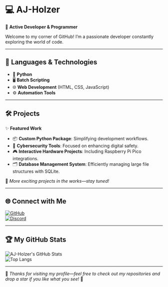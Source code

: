 # 💻 **AJ-Holzer**  
🚀 **Active Developer & Programmer**  

Welcome to my corner of GitHub! I’m a passionate developer constantly exploring the world of code.  

---

## 🌟 Languages & Technologies  
- 🐍 **Python**  
- 🖥️ **Batch Scripting**  
- 🌐 **Web Development** (HTML, CSS, JavaScript)  
- ⚙️ **Automation Tools**  

---

## 🛠️ Projects  
✨ **Featured Work**  
- 📦 **Custom Python Package**: Simplifying development workflows.  
- 🔐 **Cybersecurity Tools**: Focused on enhancing digital safety.  
- 🎮 **Interactive Hardware Projects**: Including Raspberry Pi Pico integrations.  
- 🗂️ **Database Management System**: Efficiently managing large file structures with SQLite.  

📌 *More exciting projects in the works—stay tuned!*  

---

## 🌐 Connect with Me  
[![GitHub](https://img.shields.io/badge/GitHub-Follow-lightgrey?style=flat&logo=github)](https://github.com/AJ-Holzer)  
[![Discord](https://img.shields.io/badge/Discord-Join%20Server-5865F2?style=flat&logo=discord&logoColor=white)](https://discord.gg/qXREfeTnNm)  

---

## 🏆 My GitHub Stats  
![AJ-Holzer's GitHub Stats](https://github-readme-stats.vercel.app/api?username=AJ-Holzer&show_icons=true&theme=radical)  
![Top Langs](https://github-readme-stats.vercel.app/api/top-langs/?username=AJ-Holzer&layout=compact&theme=radical)  

---

🎉 *Thanks for visiting my profile—feel free to check out my repositories and drop a star if you like what you see!* 🚀

